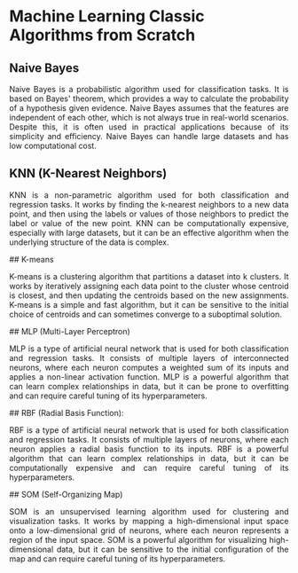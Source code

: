 # **Machine Learning Classic Algorithms from Scratch**

## Naive Bayes
<p align="justify">Naive Bayes is a probabilistic algorithm used for classification tasks. It is based on Bayes' theorem, which provides a way to calculate the probability of a hypothesis given evidence. Naive Bayes assumes that the features are independent of each other, which is not always true in real-world scenarios. Despite this, it is often used in practical applications because of its simplicity and efficiency. Naive Bayes can handle large datasets and has low computational cost.
</p>

## KNN (K-Nearest Neighbors)
<p align="justify">KNN is a non-parametric algorithm used for both classification and regression tasks. It works by finding the k-nearest neighbors 
to a new data point, and then using the labels or values of those neighbors to predict the label or value of the new point. KNN can be computationally expensive, especially with large datasets, but it can be an effective algorithm when the underlying structure of the data is complex.</p>
## K-means
<p align="justify">K-means is a clustering algorithm that partitions a dataset into k clusters. It works by iteratively assigning each data point to the cluster whose centroid is closest, and then updating the centroids based on the new assignments. K-means is a simple and fast algorithm, but it can be sensitive to the initial choice of centroids and can sometimes converge to a suboptimal solution.
</p>
## MLP (Multi-Layer Perceptron)
<p align="justify">MLP is a type of artificial neural network that is used for both classification and regression tasks. It consists of multiple layers of interconnected neurons, where each neuron computes a weighted sum of its inputs and applies a non-linear activation function. MLP is a powerful algorithm that can learn complex relationships in data, but it can be prone to overfitting and can require careful tuning of its hyperparameters.
</p>
## RBF (Radial Basis Function):
<p align="justify">RBF is a type of artificial neural network that is used for both classification and regression tasks. It consists of multiple layers of neurons, where each neuron applies a radial basis function to its inputs. RBF is a powerful algorithm that can learn complex relationships in data, but it can be computationally expensive and can require careful tuning of its hyperparameters.
</p>
## SOM (Self-Organizing Map)
<p align="justify">SOM is an unsupervised learning algorithm used for clustering and visualization tasks. It works by mapping a high-dimensional input space onto a low-dimensional grid of neurons, where each neuron represents a region of the input space. SOM is a powerful algorithm for visualizing high-dimensional data, but it can be sensitive to the initial configuration of the map and can require careful tuning of its hyperparameters.</p>
